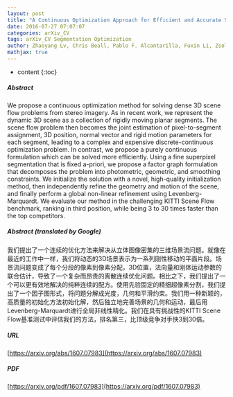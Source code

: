 ```yaml
---
layout: post
title: "A Continuous Optimization Approach for Efficient and Accurate Scene Flow"
date: 2016-07-27 07:07:07
categories: arXiv_CV
tags: arXiv_CV Segmentation Optimization
author: Zhaoyang Lv, Chris Beall, Pablo F. Alcantarilla, Fuxin Li, Zsolt Kira, Frank Dellaert
mathjax: true
---
```


* content
{:toc}

##### Abstract
We propose a continuous optimization method for solving dense 3D scene flow problems from stereo imagery. As in recent work, we represent the dynamic 3D scene as a collection of rigidly moving planar segments. The scene flow problem then becomes the joint estimation of pixel-to-segment assignment, 3D position, normal vector and rigid motion parameters for each segment, leading to a complex and expensive discrete-continuous optimization problem. In contrast, we propose a purely continuous formulation which can be solved more efficiently. Using a fine superpixel segmentation that is fixed a-priori, we propose a factor graph formulation that decomposes the problem into photometric, geometric, and smoothing constraints. We initialize the solution with a novel, high-quality initialization method, then independently refine the geometry and motion of the scene, and finally perform a global non-linear refinement using Levenberg-Marquardt. We evaluate our method in the challenging KITTI Scene Flow benchmark, ranking in third position, while being 3 to 30 times faster than the top competitors.

##### Abstract (translated by Google)
我们提出了一个连续的优化方法来解决从立体图像密集的三维场景流问题。就像在最近的工作中一样，我们将动态的3D场景表示为一系列刚性移动的平面片段。场景流问题变成了每个分段的像素到像素分配，3D位置，法向量和刚体运动参数的联合估计，导致了一个复杂而昂贵的离散连续优化问题。相比之下，我们提出了一个可以更有效地解决的纯粹连续的配方。使用先验固定的精细超像素分割，我们提出了一个因子图形式，将问题分解成光度，几何和平滑约束。我们用一种新颖的，高质量的初始化方法初始化解，然后独立地完善场景的几何和运动，最后用Levenberg-Marquardt进行全局非线性精化。我们在具有挑战性的KITTI Scene Flow基准测试中评估我们的方法，排名第三，比顶级竞争对手快3到30倍。

##### URL
[https://arxiv.org/abs/1607.07983](https://arxiv.org/abs/1607.07983)

##### PDF
[https://arxiv.org/pdf/1607.07983](https://arxiv.org/pdf/1607.07983)

